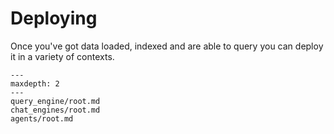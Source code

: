 # Deploying

Once you've got data loaded, indexed and are able to query you can deploy it in a variety of contexts.

```{toctree}
---
maxdepth: 2
---
query_engine/root.md
chat_engines/root.md
agents/root.md
```
